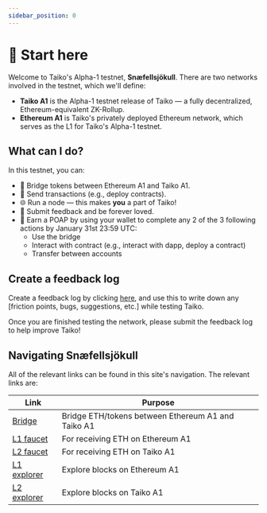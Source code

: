 ```yaml
---
sidebar_position: 0
---
```


# 👋 Start here

Welcome to Taiko's Alpha-1 testnet, **Snæfellsjökull**. There are two networks involved in the testnet, which we'll define:

- **Taiko A1** is the Alpha-1 testnet release of Taiko — a fully decentralized, Ethereum-equivalent ZK-Rollup.
- **Ethereum A1** is Taiko's privately deployed Ethereum network, which serves as the L1 for Taiko's Alpha-1 testnet.

## What can I do?

In this testnet, you can:

- 🌉 Bridge tokens between Ethereum A1 and Taiko A1.
- 🤝 Send transactions (e.g., deploy contracts).
- 🌐 Run a node — this makes **you** a part of Taiko!
- 📝 Submit feedback and be forever loved.
- 🥇 Earn a POAP by using your wallet to complete any 2 of the 3 following actions by January 31st 23:59 UTC:
  - Use the bridge
  - Interact with contract (e.g., interact with dapp, deploy a contract)
  - Transfer between accounts

## Create a feedback log

Create a feedback log by clicking [here](https://github.com/orgs/taikoxyz/discussions/new?category=feedback&title=Testnet%20feedback%20form&body=%23+Friction+log%0D%0A-+TODO%0D%0A%0D%0A%23+Other+notes%0D%0A-+TODO%0D%0A), and use this to write down any [friction points, bugs, suggestions, etc.] while testing Taiko.

Once you are finished testing the network, please submit the feedback log to help improve Taiko!

## Navigating Snæfellsjökull

All of the relevant links can be found in this site's navigation. The relevant links are:

| Link                                            | Purpose                                            |
| ----------------------------------------------- | -------------------------------------------------- |
| [Bridge](https://bridge.a1.taiko.xyz/)          | Bridge ETH/tokens between Ethereum A1 and Taiko A1 |
| [L1 faucet](https://l1faucet.a1.taiko.xyz/)     | For receiving ETH on Ethereum A1                   |
| [L2 faucet](https://l2faucet.a1.taiko.xyz/)     | For receiving ETH on Taiko A1                      |
| [L1 explorer](https://l1explorer.a1.taiko.xyz/) | Explore blocks on Ethereum A1                      |
| [L2 explorer](https://l2explorer.a1.taiko.xyz/) | Explore blocks on Taiko A1                         |
